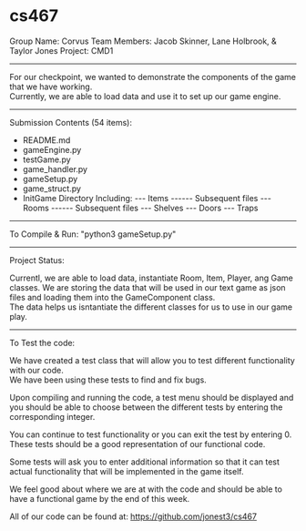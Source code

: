 # cs467

Group Name: Corvus
Team Members: Jacob Skinner, Lane Holbrook, & Taylor Jones
Project: CMD1


------------------------------------------------------------------------------------------------------------------
For our checkpoint, we wanted to demonstrate the components of the game that we have working.  
Currently, we are able to load data and use it to set up our game engine.


------------------------------------------------------------------------------------------------------------------
Submission Contents (54 items):
- README.md
- gameEngine.py
- testGame.py
- game_handler.py
- gameSetup.py
- game_struct.py
- InitGame Directory Including:
--- Items
------ Subsequent files
--- Rooms
------ Subsequent files
--- Shelves
--- Doors
--- Traps


------------------------------------------------------------------------------------------------------------------
To Compile & Run: "python3 gameSetup.py"


------------------------------------------------------------------------------------------------------------------
Project Status:

Currentl, we are able to load data, instantiate Room, Item, Player, ang Game classes.  We are storing 
the data that will be used in our text game as json files and loading them into the GameComponent class.  
The data helps us isntantiate the different classes for us to use in our game play.  


------------------------------------------------------------------------------------------------------------------
To Test the code:

We have created a test class that will allow you to test different functionality with our code.  
We have been using these tests to find and fix bugs.

Upon compiling and running the code, a test menu should be displayed and you should be able to choose 
between the different tests by entering the corresponding integer.  

You can continue to test functionality or you can exit the test by entering 0.  These tests should be a 
good representation of our functional code.

Some tests will ask you to enter additional information so that it can test actual functionality that 
will be implemented in the game itself.

We feel good about where we are at with the code and should be able to have a functional game by the end
of this week.

All of our code can be found at: https://github.com/jonest3/cs467 
